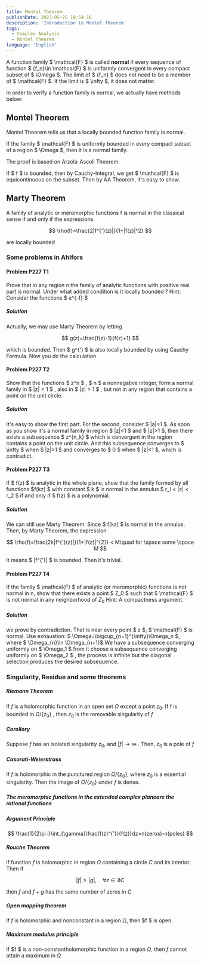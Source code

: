 ```yaml
---
title: Montel Theorem
publishDate: 2023-05-25 19:54:16
description: 'Introduction to Montel Theorem'
tags:
  - Complex Analysis
  - Montel Theorem
language: 'English'
---
```


A function family $ \mathcal{F} $ is called **normal** if every sequence of function $ \{f_n\}\in \mathcal{F} $ is uniformly convergent in every compact subset of $ \Omega $. The limit of $ \{f_n\} $ does not need to be a member of $ \mathcal{F} $. If the limit is $ \infty $, it does not matter.

In order to verify a function family is normal, we actually have methods below:

## Montel Theorem

Montel Theorem tells us that a locally bounded function family is normal.

If the family $ \mathcal{F} $ is uniformly bounded in every compact subset of a region $ \Omega $, then it is a normal family.

The proof is based on Arzela-Ascoli Theorem.

If $ f $ is bounded, then by Cauchy-Integral, we get $ \mathcal{F} $ is equicontinuous on the subset. Then by AA Theorem, it's easy to show.

## Marty Theorem

A family of analytic or meromorphic functions f is normal in the classical sense if and only if the expressions

$$
\rho(f)=\frac{2|f^{'}(z)|}{1+|f(z)|^2}
$$

are locally bounded

### Some problems in Ahlfors

#### Problem P227 T1

Prove that in any region n the family of analytic functions with positive real part is normal. Under what added condition is it locally bounded ? Hint: Consider the functions $ e^{-f} $

##### Solution

Actually, we may use Marty Theorem by letting

$$
g(z)=\frac{f(z)-1}{f(z)+1}
$$

which is bounded. Then $ g^{'} $ is also locally bounded by using Cauchy Formula. Now you do the calculation.

#### Problem P227 T2

Show that the functions $ z^n $ , $ n $ a nonnegative integer, form a normal
family in $ |z| < 1 $ , also in $ |z| > 1 $ , but not in any region that contains a
point on the unit circle.

##### Solution

It's easy to show the first part. For the second, consider $ |a|=1 $. As soon as you show it's a normal family in region $ |z|<1 $ and $ |z|>1 $, then there exists a subsequence $ z^{n_k} $ which is convergent in the region contains a point on the unit circle. And this subsequence converges to $ \infty $ when $ |z|>1 $ and converges to $ 0 $ when $ |z|<1 $, which is contradict.

#### Problem P227 T3

If $ f(z) $ is analytic in the whole plane, show that the family formed
by all functions $f(kz) $ with constant $ k $ is normal in the annulus $ r_l < |z| < r_2 $
if and only if $ f(z) $ is a polynomial.

##### Solution

We can still use Marty Theorem. Since $ f(kz) $ is normal in the annulus. Then, by Marty Theorem, the expression

$$
\rho(f)=\frac{2k|f^{'}(z)|}{1+|f(z)|^{2}} < M\quad for \space some \space M
$$

It means $ |f^{'}| $ is bounded. Then it's trivial.

#### Problem P227 T4

If the family $ \mathcal{F} $ of analytic (or meromorphic) functions is not
normal in n, show that there exists a point $ Z_0 $ such that $ \mathcal{F} $ is not normal in
any neighborhood of $Z_0$ Hint: A compactness argument.

##### Solution

we prove by contradiction. That is near every point $ z $, $ \mathcal{F} $ is normal.
Use exhaustion: $ \Omega=\bigcup_{n=1}^{\infty}\Omega_n $, where $ \Omega_{n}\in \Omega_{n+1}$.We have a subsequence converging uniformly on $ \Omega_1 $ from it choose a subsequence converging uniformly on $ \Omega_2 $
, the process is infinite but the diagonal selection produces the desired subsequence.

### Singularity, Residue and some theorems

##### Riemann Theorem

If $f$ is a holomorphic function in an open set $\Omega$ except a point $z_0$. If f is bounded in $\Omega/\{z_0\}$ , then $z_0$ is the removable singularity of $f$

##### Corollory

Suppose $f$ has an isolated singularity $z_0$, and $|f|\to \infty$ . Then, $z_0$ is a pole of $f$

##### Casorati-Weierstrass

If $f$ is holomorphic in the punctured region $\Omega/ \{z_0\}$, where $z_0$ is a essential singularity. Then the image of $\Omega/ \{z_0\}$ under $f$ is dense.

##### The meromorphic functions in the extended complex planeare the rational functions

##### Argument Principle

$$
\frac{1}{2\pi i}\int_{\gamma}\frac{f(z)^{'}}{f(z)}dz=n(zeros)-n(poles)
$$

##### Rouche Theorem

if function $f$ is holomorphic in region $\Omega$ containing a circle $C$ and its interior. Then if

$$
|f|>|g|,\quad \forall z\in \partial C
$$

then $f$ and $f+g$ has the same number of zeros in $C$

##### Open mapping theorem

If $f$ is holomorphic and nonconstant in a region $\Omega$, then $f $ is open.

##### Maximum modulus principle

If $f $ is a non-constantholomorphic function in a region $\Omega$, then $f$ cannot attain a maximum in $\Omega$.
